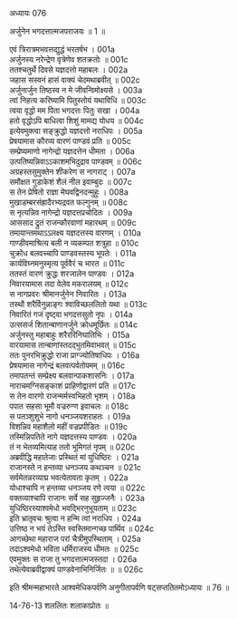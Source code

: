 अध्यायः 076

अर्जुनेन भगदत्तात्मजपराजयः ॥ 1 ॥

एवं त्रिरात्रमभवत्तद्युद्धं भरतर्षभ ।	001a  
अर्जुनस्य नरेन्द्रेण वृत्रेणेव शतक्रतोः ॥	001c  
ततश्चतुर्थे दिवसे यज्ञदत्तो महाबलः ।	002a  
जहास सस्वनं हासं वाक्यं चेदमथाब्रवीत् ॥	002c  
अर्जुनार्जुन तिष्ठस्व न मे जीवन्विमोक्ष्यसे ।	003a  
त्वां निहत्य करिष्यामि पितुस्तोयं यथाविधि ॥	003c  
त्वया वृद्धो मम पिता भगदत्तः पितुः सखा ।	004a  
हतो वृद्धोऽपि बाधित्वा शिशुं मामद्य योधय ॥	004c  
इत्येवमुक्त्वा सङ्क्रुद्धो यज्ञदत्तो नराधिपः ।	005a  
प्रेषयामास कौरव्य वारणं पाण्डवं प्रति ॥	005c  
सम्प्रेष्यमाणो नागेन्द्रो यज्ञदत्तेन धीमता ।	006a  
उत्पतिष्यन्निवाऽऽकाशमभिदुद्राव पाण्डवम् ॥	006c  
अग्रहस्तसुमुक्तेन शीकरेण स नागराट् ।	007a  
समौक्षत गुडाकेशं शैलं नील इवाम्बुदः ॥	007c  
स तेन प्रेषितो राज्ञा मेघवद्विनदन्मुहुः ।	008a  
मुखाडम्बरसंह्रादैरभ्यद्रवत फल्गुनम् ॥	008c  
स नृत्यन्निव नागेन्द्रो यज्ञदत्तप्रचोदितः ।	009a  
आससाद द्रुतं राजन्कौरवाणां महारथम् ॥	009c  
तमायान्तमथाऽऽलक्ष्य यज्ञदत्तस्य वारणम् ।	010a  
गाण्डीवमाश्रित्य बली न व्यकम्पत शत्रुहा ॥	010c  
चुक्रोध बलवच्चापि पाण्डवस्तस्य भूपतेः ।	011a  
कार्यविघ्नमनुस्मृत्य पूर्ववैरं च भारत ॥	011c  
ततस्तं वारणं क्रुद्धः शरजालेन पाण्डवः ।	012a  
निवारयामास तदा वेलेव मकरालयम् ॥	012c  
स नागप्रवरः श्रीमानर्जुनेन निवारितः ।	013a  
तस्थौ शरैर्विनुन्नाङ्गः श्वाविच्छललितो यथा ॥	013c  
निवारितं गजं दृष्ट्वा भगदत्तसुतो नृपः ।	014a  
उत्ससर्ज शितान्बाणानर्जुने क्रोधमूर्छितः ॥	014c  
अर्जुनस्तु महाबाहुः शरैररिनिघातिभिः ।	015a  
वारयामास तान्बाणांस्तदद्भुतमिवाभवत् ॥	015c  
ततः पुनरभिक्रुद्धो राजा प्राग्ज्योतिषाधिपः ।	016a  
प्रेषयामास नागेन्द्रं बलवत्पर्वतोपमम् ॥	016c  
तमापतन्तं सम्प्रेक्ष्य बलवान्पाकशासनिः ।	017a  
नाराचमग्निसङ्काशं प्राहिणोद्वारणं प्रति ॥	017c  
स तेन वारणो राजन्मर्मस्वभिहतो भृशम् ।	018a  
पपात सहसा भूमौ वज्ररुग्ण इवाचलः ॥	018c  
स पतञ्शुशुभे नागो धनञ्जयशराहतः ।	019a  
विशन्निव महाशैलो महीं वज्रप्रपीडितः ॥	019c  
तस्मिन्निपतिते नागे यज्ञदत्तस्य पाण्डवः ।	020a  
तं न भेतव्यमित्याह ततो भूमिगतं नृपम् ॥	020c  
अब्रवीद्धि महातेजाः प्रस्थितं मां युधिष्ठिरः ।	021a  
राजानस्ते न हन्तव्या धनञ्जय कथञ्चन ॥	021c  
सर्वमेतन्नरव्याघ्र भवत्येतावता कृतम् ।	022a  
योधाश्चापि न हन्तव्या धनञ्जय रणे त्वया ॥	022c  
वक्तव्याश्चापि राजानः सर्वे सह सुहृज्जनैः ।	023a  
युधिष्ठिरस्याश्वमेधो भवद्भिरनुभूयताम् ॥	023c  
इति भ्रातृवचः श्रुत्वा न हन्मि त्वां नराधिप ।	024a  
उत्तिष्ठ न भयं तेऽस्ति स्वस्तिमान्गच्छ पार्थिव ॥	024c  
आगच्छेथा महाराज परां चैत्रीमुपस्थिताम् ।	025a  
तदाऽश्वमेधो भविता धर्मिराजस्य धीमतः ॥	025c  
एवमुक्तः स राजा तु भगदत्तात्मजस्तदा ।	026a  
तथेत्येवाब्रवीद्वाक्यं पाण्डवेनाभिनिर्जितः ॥ ॥	026c  

इति श्रीमन्महाभारते आश्वमेधिकपर्वणि अनुगीतापर्वणि षट्सप्ततितमोऽध्यायः ॥ 76 ॥

14-76-13 शललितः शलाकाप्रोतः ॥
